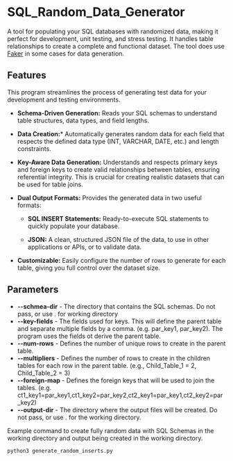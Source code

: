 # SQL_Random_Data_Generator
A tool for populating your SQL databases with randomized data, making it perfect for development, unit testing, and stress testing. It handles table relationships to create a complete and functional dataset. The tool does use [Faker](https://github.com/joke2k/faker) in some cases for data generation. 

## Features
This program streamlines the process of generating test data for your development and testing environments.

* **Schema-Driven Generation:** Reads your SQL schemas to understand table structures, data types, and field lengths.

* **Data Creation:*** Automatically generates random data for each field that respects the defined data type (INT, VARCHAR, DATE, etc.) and length constraints.

* **Key-Aware Data Generation:** Understands and respects primary keys and foreign keys to create valid relationships between tables, ensuring referential integrity. This is crucial for creating realistic datasets that can be used for table joins.

* **Dual Output Formats:** Provides the generated data in two useful formats:

  * **SQL INSERT Statements:** Ready-to-execute SQL statements to quickly populate your database.

  * **JSON:** A clean, structured JSON file of the data, to use in other applications or APIs, or to validate data.  

* **Customizable:** Easily configure the number of rows to generate for each table, giving you full control over the dataset size.

## Parameters
* **--schmea-dir**  - The directory that contains the SQL schemas.  Do not pass, or use . for working directory
* **--key-fields**  - The fields used for keys. This will define the parent table and separate multiple fields by a comma. (e.g. par_key1, par_key2). The program uses the fields ot derive the parent table.
* **--num-rows**    - Defines the number of unique rows to create in the parent table.
* **--multipliers** - Defines the number of rows to create in the children tables for each row in the parent table. (e.g., Child_Table_1 = 2, Child_Table_2 = 3)
* **--foreign-map** - Defines the foreign keys that will be used to join the tables.  (e.g. ct1_key1=par_key1,ct1_key2=par_key2,ct2_key1=par_key1,ct2_key2=par_key2)
* **--output-dir**  - The directory where the output files will be created.  Do not pass, or use . for the working directory.

Example command to create fully random data with SQL Schemas in the working directory and output being created in the working directory.
```
python3 generate_random_inserts.py
```



